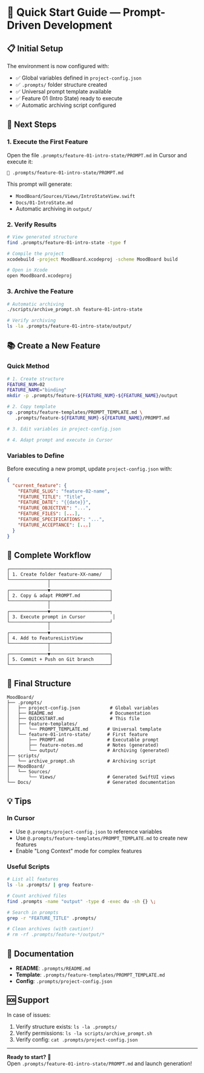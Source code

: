 # 🚀 Quick Start Guide — Prompt-Driven Development

## 📋 Initial Setup

The environment is now configured with:

- ✅ Global variables defined in `project-config.json`
- ✅ `.prompts/` folder structure created
- ✅ Universal prompt template available
- ✅ Feature 01 (Intro State) ready to execute
- ✅ Automatic archiving script configured

## 🎯 Next Steps

### 1. Execute the First Feature

Open the file `.prompts/feature-01-intro-state/PROMPT.md` in Cursor and execute it:

```
📁 .prompts/feature-01-intro-state/PROMPT.md
```

This prompt will generate:
- `MoodBoard/Sources/Views/IntroStateView.swift`
- `Docs/01-IntroState.md`
- Automatic archiving in `output/`

### 2. Verify Results

```bash
# View generated structure
find .prompts/feature-01-intro-state -type f

# Compile the project
xcodebuild -project MoodBoard.xcodeproj -scheme MoodBoard build

# Open in Xcode
open MoodBoard.xcodeproj
```

### 3. Archive the Feature

```bash
# Automatic archiving
./scripts/archive_prompt.sh feature-01-intro-state

# Verify archiving
ls -la .prompts/feature-01-intro-state/output/
```

## 📚 Create a New Feature

### Quick Method

```bash
# 1. Create structure
FEATURE_NUM=02
FEATURE_NAME="binding"
mkdir -p .prompts/feature-${FEATURE_NUM}-${FEATURE_NAME}/output

# 2. Copy template
cp .prompts/feature-templates/PROMPT_TEMPLATE.md \
   .prompts/feature-${FEATURE_NUM}-${FEATURE_NAME}/PROMPT.md

# 3. Edit variables in project-config.json

# 4. Adapt prompt and execute in Cursor
```

### Variables to Define

Before executing a new prompt, update `project-config.json` with:

```json
{
  "current_feature": {
    "FEATURE_SLUG": "feature-02-name",
    "FEATURE_TITLE": "Title",
    "FEATURE_DATE": "{{date}}",
    "FEATURE_OBJECTIVE": "...",
    "FEATURE_FILES": [...],
    "FEATURE_SPECIFICATIONS": "...",
    "FEATURE_ACCEPTANCE": [...]
  }
}
```

## 🔄 Complete Workflow

```
┌─────────────────────────────────────┐
│ 1. Create folder feature-XX-name/   │
└──────────────┬──────────────────────┘
               │
┌──────────────▼──────────────────────┐
│ 2. Copy & adapt PROMPT.md           │
└──────────────┬──────────────────────┘
               │
┌──────────────▼──────────────────────┐
│ 3. Execute prompt in Cursor          │
└──────────────┬──────────────────────┘
               │
┌──────────────▼──────────────────────┐
│ 4. Add to FeaturesListView          │
└──────────────┬──────────────────────┘
               │
┌──────────────▼──────────────────────┐
│ 5. Commit + Push on Git branch      │
└─────────────────────────────────────┘
```

## 📁 Final Structure

```
MoodBoard/
├── .prompts/
│   ├── project-config.json           # Global variables
│   ├── README.md                     # Documentation
│   ├── QUICKSTART.md                 # This file
│   ├── feature-templates/
│   │   └── PROMPT_TEMPLATE.md       # Universal template
│   └── feature-01-intro-state/      # First feature
│       ├── PROMPT.md                # Executable prompt
│       ├── feature-notes.md         # Notes (generated)
│       └── output/                  # Archiving (generated)
├── scripts/
│   └── archive_prompt.sh            # Archiving script
├── MoodBoard/
│   └── Sources/
│       └── Views/                   # Generated SwiftUI views
└── Docs/                            # Generated documentation
```

## 💡 Tips

### In Cursor

- Use `@.prompts/project-config.json` to reference variables
- Use `@.prompts/feature-templates/PROMPT_TEMPLATE.md` to create new features
- Enable "Long Context" mode for complex features

### Useful Scripts

```bash
# List all features
ls -la .prompts/ | grep feature-

# Count archived files
find .prompts -name "output" -type d -exec du -sh {} \;

# Search in prompts
grep -r "FEATURE_TITLE" .prompts/

# Clean archives (with caution!)
# rm -rf .prompts/feature-*/output/*
```

## 📖 Documentation

- **README**: `.prompts/README.md`
- **Template**: `.prompts/feature-templates/PROMPT_TEMPLATE.md`
- **Config**: `.prompts/project-config.json`

## 🆘 Support

In case of issues:

1. Verify structure exists: `ls -la .prompts/`
2. Verify permissions: `ls -la scripts/archive_prompt.sh`
3. Verify config: `cat .prompts/project-config.json`

---

**Ready to start?** 🚀  
Open `.prompts/feature-01-intro-state/PROMPT.md` and launch generation!
